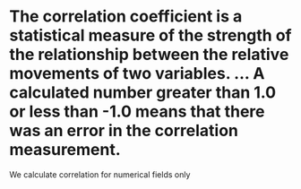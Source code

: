 # The correlation coefficient is a statistical measure of the strength of the relationship between the relative movements of two variables. ... A calculated number greater than 1.0 or less than -1.0 means that there was an error in the correlation measurement.
We calculate correlation for numerical fields only
